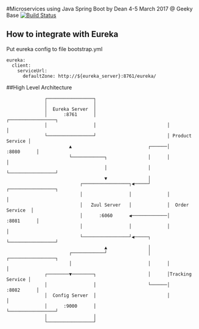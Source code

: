 #Microservices using Java Spring Boot
by Dean 4-5 March 2017 @ Geeky Base
[![Build Status](https://travis-ci.org/hatoriz/Spring-Course-010.svg?branch=master)](https://travis-ci.org/hatoriz/Spring-Course-010)

## How to integrate with Eureka
Put eureka config to file bootstrap.yml
```
eureka:
  client:
    serviceUrl:
      defaultZone: http://${eureka_server}:8761/eureka/
```    

##High Level Architecture
```                                                                           
              ┌─────────────────┐                                             
              │                 │                                             
              │  Eureka Server  │                                             
              │      :8761      │                          ┌─────────────────┐
              │                 │                          │                 │
              └─────────────────┘                          │ Product Service │
                       ▲                            ┌──────│      :8080      │
                       └────────────┐               │      │                 │
                                    │               │      └─────────────────┘
                                    ▼               │                         
                           ┌─────────────────┐◀─────┘      ┌─────────────────┐
                           │                 │             │                 │
                           │   Zuul Server   │             │  Order Service  │
                           │      :6060      ◀─────────────│      :8081      │
                           │                 │             │                 │
                           └─────────────────┘◀─────┐      └─────────────────┘
                                    ▲               │                         
                       ┌────────────┘               │      ┌─────────────────┐
                       │                            │      │                 │
              ┌────────▼────────┐                   │      │Tracking Service │
              │                 │                   └──────│      :8082      │
              │  Config Server  │                          │                 │
              │      :9000      │                          └─────────────────┘
              │                 │                                             
              └─────────────────┘                                          
```
